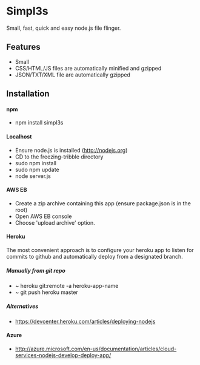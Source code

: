 # Simpl3s

Small, fast, quick and easy node.js file flinger.

## Features
* Small
* CSS/HTML/JS files are automatically minified and gzipped
* JSON/TXT/XML file are automatically gzipped

## Installation

#### npm
* npm install simpl3s

#### Localhost
* Ensure node.js is installed (http://nodejs.org)
* CD to the freezing-tribble directory
* sudo npm install
* sudo npm update
* node server.js

#### AWS EB
* Create a zip archive containing this app (ensure package.json is in the root)
* Open AWS EB console
* Choose 'upload archive' option.

#### Heroku
The most convenient approach is to configure your heroku app to listen for commits to github and automatically deploy from a designated branch.

##### Manually from git repo
* ~ heroku git:remote -a heroku-app-name
* ~ git push heroku master

##### Alternatives
* https://devcenter.heroku.com/articles/deploying-nodejs

#### Azure
* http://azure.microsoft.com/en-us/documentation/articles/cloud-services-nodejs-develop-deploy-app/
